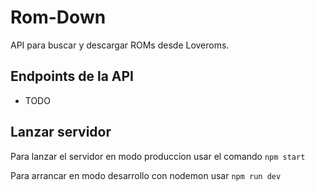 # Rom-Down

API para buscar y descargar ROMs desde Loveroms.

## Endpoints de la API
* TODO

## Lanzar servidor

Para lanzar el servidor en modo produccion usar el comando `npm start`

Para arrancar en modo desarrollo con nodemon usar `npm run dev`
